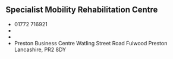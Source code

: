 
## Specialist Mobility Rehabilitation Centre

- <i class="fa fa-phone"></i> 01772 716921
- <i class="fa fa-envelope"></i> <a href="mailto:"></a>
- <i class="fa fa-home"></i> []()
- <i class="fa fa-building"></i> Preston Business Centre Watling Street Road Fulwood  Preston Lancashire, PR2 8DY
